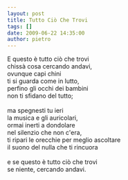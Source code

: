 ```yaml
---
layout: post
title: Tutto Ciò Che Trovi
tags: []
date: 2009-06-22 14:35:00
author: pietro
---
```

E questo è tutto ciò che trovi<br/>chissà cosa cercando andavi,<br/>ovunque capi chini<br/>ti si guarda come in lutto,<br/>perfino gli occhi dei bambini<br/>non ti sfidano del tutto;<br/><br/>ma spegnesti tu ieri<br/>la musica e gli auricolari,<br/>ormai inerti a dondolare<br/>nel silenzio che non c'era,<br/>ti ripari le orecchie per meglio ascoltare<br/>il suono del nulla che ti rincuora<br/><br/>e se questo è tutto ciò che trovi<br/>se niente, cercando andavi.
